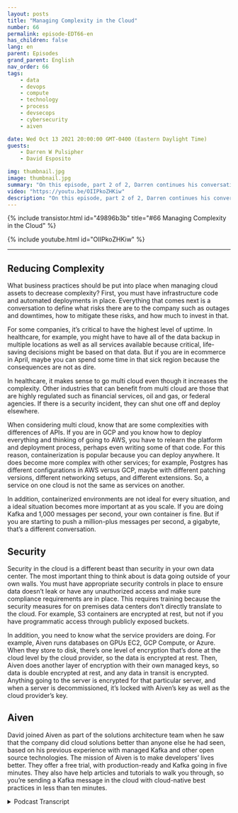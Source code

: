 ```yaml
---
layout: posts
title: "Managing Complexity in the Cloud"
number: 66
permalink: episode-EDT66-en
has_children: false
lang: en
parent: Episodes
grand_parent: English
nav_order: 66
tags:
    - data
    - devops
    - compute
    - technology
    - process
    - devsecops
    - cybersecurity
    - aiven

date: Wed Oct 13 2021 20:00:00 GMT-0400 (Eastern Daylight Time)
guests:
    - Darren W Pulsipher
    - David Esposito

img: thumbnail.jpg
image: thumbnail.jpg
summary: "On this episode, part 2 of 2, Darren continues his conversation with David Esposito, Global Solution Architect, from Aiven about accelerating cloud adoption while reducing complexity and cost."
video: "https://youtu.be/OIIPkoZHKiw"
description: "On this episode, part 2 of 2, Darren continues his conversation with David Esposito, Global Solution Architect, from Aiven about accelerating cloud adoption while reducing complexity and cost."
---
```


<div>
{% include transistor.html id="49896b3b" title="#66 Managing Complexity in the Cloud" %}

{% include youtube.html id="OIIPkoZHKiw" %}
</div>

---

## Reducing Complexity

What business practices should be put into place when managing cloud assets to decrease complexity? First, you must have infrastructure code and automated deployments in place. Everything that comes next is a conversation to define what risks there are to the company such as outages and downtimes, how to mitigate these risks, and how much to invest in that.

For some companies, it’s critical to have the highest level of uptime. In healthcare, for example, you might have to have all of the data backup in multiple locations as well as all services available because critical, life-saving decisions might be based on that data. But if you are in ecommerce in April, maybe you can spend some time in that sick region because the consequences are not as dire.

In healthcare, it makes sense to go multi cloud even though it increases the complexity. Other industries that can benefit from multi cloud are those that are highly regulated such as financial services, oil and gas, or federal agencies. If there is a security incident, they can shut one off and deploy elsewhere.

When considering multi cloud, know that are some complexities with differences of APIs. If you are in GCP and you know how to deploy everything and thinking of going to AWS, you have to relearn the platform and deployment process, perhaps even writing some of that code. For this reason, containerization is popular because you can deploy anywhere. It does become more complex with other services; for example, Postgres has different configurations in AWS versus GCP, maybe with different patching versions, different networking setups, and different extensions. So, a service on one cloud is not the same as services on another.

In addition, containerized environments are not ideal for every situation, and a ideal situation becomes more important at as you scale. If you are doing Kafka and 1,000 messages per second, your own container is fine. But if you are starting to push a million-plus messages per second, a gigabyte, that’s a different conversation.

## Security

Security in the cloud is a different beast than security in your own data center. The most important thing to think about is data going outside of your own walls. You must have appropriate security controls in place to ensure data doesn’t leak or have any unauthorized access and make sure compliance requirements are in place. This requires training because the security measures for on premises data centers don’t directly translate to the cloud. For example, S3 containers are encrypted at rest, but not if you have programmatic access through publicly exposed buckets.

In addition, you need to know what the service providers are doing. For example, Aiven runs databases on GPUs EC2, GCP Compute, or Azure. When they store to disk, there’s one level of encryption that’s done at the cloud level by the cloud provider, so the data is encrypted at rest. Then, Aiven does another layer of encryption with their own managed keys, so data is double encrypted at rest, and any data in transit is encrypted. Anything going to the server is encrypted for that particular server, and when a server is decommissioned, it’s locked with Aiven’s key as well as the cloud provider’s key.

## Aiven

David joined Aiven as part of the solutions architecture team when he saw that the company did cloud solutions better than anyone else he had seen, based on his previous experience with managed Kafka and other open source technologies. The mission of Aiven is to make developers’ lives better. They offer a free trial, with production-ready and Kafka going in five minutes. They also have help articles and tutorials to walk you through, so you’re sending a Kafka message in the cloud with cloud-native best practices in less than ten minutes. 



<details>
<summary> Podcast Transcript </summary>

<p></p>

</details>
